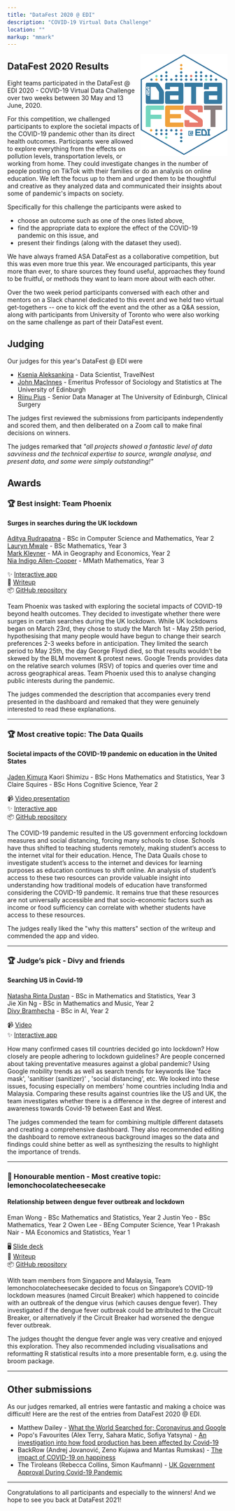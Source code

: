 ```yaml
---
title: "DataFest 2020 @ EDI"
description: "COVID-19 Virtual Data Challenge"
location: ""
markup: "mmark"
---
```


<img src="img/df-edi-logo-light.png" width="200px" alt="DataFest @ EDI logo" align="right">

## DataFest 2020 Results

Eight teams participated in the DataFest @ EDI 2020 - COVID-19 Virtual Data Challenge over two weeks between 30 May and 13 June, 2020. 

For this competition, we challenged participants to explore the societal impacts of the COVID-19 pandemic other than its direct health outcomes. Participants were allowed to explore everything from the effects on pollution levels, transportation levels, or working from home. They could investigate changes in the number of people posting on TikTok with their families or do an analysis on online education. We left the focus up to them and urged them to be thoughtful and creative as they analyzed data and communicated their insights about some of pandemic's impacts on society.

Specifically for this challenge the participants were asked to

- choose an outcome such as one of the ones listed above,
- find the appropriate data to explore the effect of the COVID-19 pandemic on this issue, and
- present their findings (along with the dataset they used).

We have always framed ASA DataFest as a collaborative competition, but this was even more true this year. We encouraged participants, this year more than ever, to share sources they found useful, approaches they found to be fruitful, or methods they want to learn more about with each other.

Over the two week period participants conversed with each other and mentors on a Slack channel dedicated to this event and we held two virtual get-togethers -- one to kick off the event and the other as a Q&A session, along with participants from University of Toronto who were also working on the same challenge as part of their DataFest event.

## Judging

Our judges for this year's DataFest @ EDI were

- [Ksenia Aleksankina](https://www.linkedin.com/in/ksenia-aleksankina-62816980/) - Data Scientist, TravelNest
- [John MacInnes](http://www.sps.ed.ac.uk/q-step/about_us/people/macinnes_john) - Emeritus Professor of Sociology and Statistics at The University of Edinburgh
- [Riinu Pius](https://www.riinu.me/) - Senior Data Manager at The University of Edinburgh, Clinical Surgery

The judges first reviewed the submissions from participants independently and scored them, and then deliberated on a Zoom call to make final decisions on winners. 

The judges remarked that *"all projects showed a fantastic level of data savviness and the technical expertise to source, wrangle analyse, and present data, and some were simply outstanding!"*

## Awards

### 🏆 Best insight: Team Phoenix

#### Surges in searches during the UK lockdown

[Aditya Rudrapatna](https://www.linkedin.com/in/aditya-r-0ab3b277/) - BSc in Computer Science and Mathematics, Year 2  
[Lauryn Mwale](https://www.linkedin.com/in/lauryn-mwale/) - BSc Mathematics, Year 3  
[Mark Kleyner](https://www.linkedin.com/in/markkleyner/) - MA in Geography and Economics, Year 2  
[Nia Indigo Allen-Cooper](https://www.linkedin.com/in/nia-allen-cooper) - MMath Mathematics, Year 3  

✨ [Interactive app](https://phoenix-datafest.herokuapp.com)   
📃 [Writeup](https://github.com/datafest-edi/datafest-2020/tree/master/project-08)  
📦 [GitHub repository](https://github.com/aditya101099/Edi-DataFest-2020)  

Team Phoenix was tasked with exploring the societal impacts of COVID-19 beyond health outcomes. They decided to investigate whether there were surges in certain searches during the UK lockdown. While UK lockdowns began on March 23rd, they chose to study the March 1st - May 25th period, hypothesising that many people would have begun to change their search preferences 2-3 weeks before in anticipation. They limited the search period to May 25th, the day George Floyd died, so that results wouldn’t be skewed by the BLM movement & protest news. Google Trends provides data on the relative search volumes (RSV) of topics and queries over time and across geographical areas. Team Phoenix used this to analyse changing public interests during the pandemic.

The judges commended the description that accompanies every trend presented in the dashboard and remaked that they were genuinely interested to read these explanations.

---

### 🏆 Most creative topic: The Data Quails

#### Societal impacts of the COVID-19 pandemic on education in the United States

[Jaden Kimura](http://linkedin.com/in/jaden-kimura-9381a7188)
Kaori Shimizu - BSc Hons Mathematics and Statistics, Year 3
Claire Squires - BSc Hons Cognitive Science, Year 2

📹 [Video presentation](https://www.youtube.com/watch?v=ey_PL0gF-oY)  
✨ [Interactive app](https://datafest2020.shinyapps.io/TheDataQuails)  
📦 [GitHub repository](https://github.com/clairesquires99/TheDataQuails)  

The COVID-19 pandemic resulted in the US government enforcing lockdown measures and social distancing, forcing many schools to close. Schools have thus shifted to teaching students remotely, making student’s access to the internet vital for their education. Hence, The Data Quails chose to investigate student’s access to the internet and devices for learning purposes as education continues to shift online. An analysis of student’s access to these two resources can provide valuable insight into understanding how traditional models of education have transformed considering the COVID-19 pandemic. It remains true that these resources are not universally accessible and that socio-economic factors such as income or food sufficiency can correlate with whether students have access to these resources.

The judges really liked the "why this matters" section of the writeup and commended the app and video.

---

### 🏆 Judge’s pick - Divy and friends	

#### Searching US in Covid-19

[Natasha Rinta Dustan](https://www.linkedin.com/in/natasha-rinta-dunstan-5a64771b1/?fbclid=IwAR1_rybpy2ZSh-Wj-k5qz6jZ-eIRegZ7nZVYk-CQB8JbEjTTutIGuhd_J2Y) - BSc in Mathematics and Statistics, Year 3  
Jie Xin Ng - BSc in Mathematics and Music, Year 2  
[Divy Bramhecha](https://www.linkedin.com/in/divy-bramhecha/) - BSc in AI, Year 2  

📹 [Video](https://youtu.be/30CHqnLB_5E)  
✨ [Interactive app](https://public.tableau.com/profile/divy.bramhecha#!/vizhome/SearchingusinCovid-19_/Dashboard1)  

How many confirmed cases till countries decided go into lockdown? How closely are people adhering to lockdown guidelines? Are people concerned about taking preventative measures against a global pandemic? Using Google mobility trends as well as search trends for keywords like 'face mask', 'sanitiser (sanitizer)' , 'social distancing', etc. We looked into these issues, focusing especially on members' home countries including India and Malaysia. Comparing these results against countries like the US and UK, the team investigates whether there is a difference in the degree of interest and awareness towards Covid-19 between East and West.

The judges commended the team for combining multiple different datasets and creating a comprehensive dashboard. They also recommended editing the dashboard to remove extraneous background images so the data and findings could shine better as well as synthesizing the results to highlight the importance of trends.

---

### 🏅 Honourable mention - Most creative topic: lemonchocolatecheesecake

#### Relationship between dengue fever outbreak and lockdown

Eman Wong - BSc Mathematics and Statistics, Year 2
Justin Yeo - BSc Mathematics, Year 2
Owen Lee - BEng Computer Science, Year 1
Prakash Nair - MA Economics and Statistics, Year 1

🖥 [Slide deck](https://github.com/datafest-edi/datafest-2020/blob/master/project-03/presentation.pdf)  
📃 [Writeup](https://github.com/datafest-edi/datafest-2020/blob/master/project-03/writeup.pdf)  
📦 [GitHub repository](https://github.com/w0en/datafest2020)  

With team members from Singapore and Malaysia, Team lemonchocolatecheesecake decided to focus on Singapore’s COVID-19 lockdown measures (named Circuit Breaker) which happened to coincide with an outbreak of the dengue virus (which causes dengue fever). They investigated if the dengue fever outbreak could be attributed to the Circuit Breaker, or alternatively if the Circuit Breaker had worsened the dengue fever outbreak.

The judges thought the dengue fever angle was very creative and enjoyed this exploration. They also recommended including visualisations and reformatting R statistical results into a more presentable form, e.g. using the broom package.

---
  
## Other submissions

As our judges remarked, all entries were fantastic and making a choice was difficult! Here are the rest of the entries from DataFest 2020 @ EDI. 

- Matthew Dailey - [What the World Searched for; Coronavirus and Google](https://github.com/datafest-edi/datafest-2020/tree/master/project-01)
- Popo's Favourites (Alex Terry, Sahara Matic, Sofiya Yatsyna) - [An investigation into how food production has been affected by Covid-19](https://github.com/datafest-edi/datafest-2020/tree/master/project-02)
- BackRow (Andrej Jovanović, Zeno Kujawa and Mantas Rumskas) - [The impact of COVID-19 on happiness](https://github.com/datafest-edi/datafest-2020/tree/master/project-04)
- The Tiroleans (Rebecca Collins, Simon Kaufmann) - [UK Government Approval During Covid-19 Pandemic](https://github.com/datafest-edi/datafest-2020/tree/master/project-07)

---

Congratulations to all participants and especially to the winners! And we hope to see you back at DataFest 2021!

